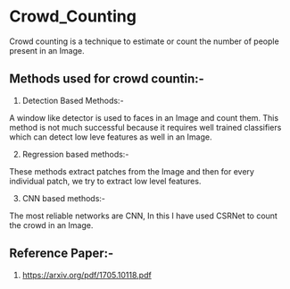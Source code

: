 # Crowd_Counting
Crowd counting is a technique to estimate or count the number of people present in an Image. 

## Methods used for crowd countin:-

1. Detection Based Methods:-  

A window like detector is used to faces in an Image and count them. This method is not much successful because it requires well trained classifiers which can detect low leve features as well in an Image.  

2. Regression based methods:-  

These methods extract patches from the Image and then for every individual patch, we try to extract low level features.  

3. CNN based methods:-  

The most reliable networks are CNN, In this I have used CSRNet to count the crowd in an Image.  


## Reference Paper:-

1. https://arxiv.org/pdf/1705.10118.pdf  
